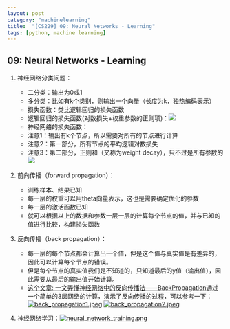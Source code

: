 ```yaml
---
layout: post
category: "machinelearning"
title:  "[CS229] 09: Neural Networks - Learning"
tags: [python, machine learning]
---
```


## 09: Neural Networks - Learning

1. 神经网络分类问题：
   - 二分类：输出为0或1
   - 多分类：比如有k个类别，则输出一个向量（长度为k，独热编码表示）
   - 损失函数：类比逻辑回归的损失函数
   - 逻辑回归的损失函数(对数损失+权重参数的正则项)：![](http://www.holehouse.org/mlclass/09_Neural_Networks_Learning_files/Image%20[2].png)
   - 神经网络的损失函数：
   - 注意1：输出有k个节点，所以需要对所有的节点进行计算
   - 注意2：第一部分，所有节点的平均逻辑对数损失
   - 注意3：第二部分，正则和（又称为weight decay），只不过是所有参数的 ![](http://www.holehouse.org/mlclass/09_Neural_Networks_Learning_files/Image%20[3].png)
2. 前向传播（forward propagation）：
   - 训练样本、结果已知
   - 每一层的权重可以用theta向量表示，这也是需要确定优化的参数
   - 每一层的激活函数已知
   - 就可以根据以上的数据和参数一层一层的计算每个节点的值，并与已知的值进行比较，构建损失函数
3. 反向传播（back propagation）：
   - 每一层的每个节点都会计算出一个值，但是这个值与真实值是有差异的，因此可以计算每个节点的错误。
   - 但是每个节点的真实值我们是不知道的，只知道最后的y值（输出值），因此需要从最后的输出值开始计算。
   - [这个文章: 一文弄懂神经网络中的反向传播法——BackPropagation](https://www.cnblogs.com/charlotte77/p/5629865.html)通过一个简单的3层网络的计算，演示了反向传播的过程，可以参考一下：[![back_propagation1.jpeg](https://i.loli.net/2019/04/28/5cc48a65ea9a6.jpeg)](https://i.loli.net/2019/04/28/5cc48a65ea9a6.jpeg) [![back_propagation2.jpeg](https://i.loli.net/2019/04/28/5cc48a65e77e1.jpeg)](https://i.loli.net/2019/04/28/5cc48a65e77e1.jpeg)
   
4. 神经网络学习：[![neural_network_training.png](https://i.loli.net/2019/04/27/5cc401672148f.png)](https://i.loli.net/2019/04/27/5cc401672148f.png)